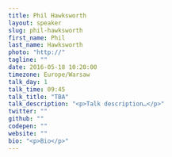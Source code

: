 ```yaml
---
title: Phil Hawksworth
layout: speaker
slug: phil-hawksworth
first_name: Phil
last_name: Hawksworth
photo: "http://"
tagline: ""
date: 2016-05-18 10:20:00
timezone: Europe/Warsaw
talk_day: 1
talk_time: 09:45
talk_title: "TBA"
talk_description: "<p>Talk description…</p>"
twitter: ""
github: ""
codepen: ""
website: ""
bio: "<p>Bio</p>"
---
```

